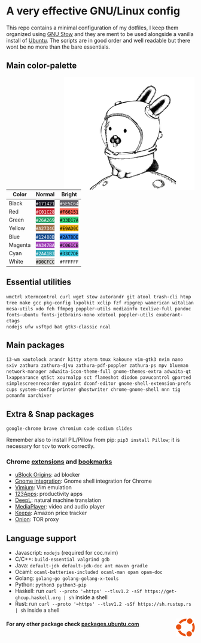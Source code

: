 # A very effective GNU/Linux config

This repo contains a minimal configuration of my dotfiles, I keep them organized using [GNU Stow](https://www.gnu.org/software/stow/) and they are ment to be used alongside a vanilla install of [Ubuntu](https://ubuntu.com/#download). The scripts are in good order and well readable but there wont be no more than the bare essentials.




## Main color-palette

<img align="right" width="350" src="media/glenda.png">

| Color   | Normal                                                                 | Bright                                                                 |
| ------- | ---------------------------------------------------------------------- | ---------------------------------------------------------------------- |
| Black   | <span style="background-color:#171421; color:#FFFFFF">`#171421`</span> | <span style="background-color:#5E5C64; color:#FFFFFF">`#5E5C64`</span> |
| Red     | <span style="background-color:#C01C28; color:#FFFFFF">`#C01C28`</span> | <span style="background-color:#F66151; color:#000000">`#F66151`</span> |
| Green   | <span style="background-color:#26A269; color:#FFFFFF">`#26A269`</span> | <span style="background-color:#33D17A; color:#000000">`#33D17A`</span> |
| Yellow  | <span style="background-color:#A2734C; color:#FFFFFF">`#A2734C`</span> | <span style="background-color:#E9AD0C; color:#000000">`#E9AD0C`</span> |
| Blue    | <span style="background-color:#12488B; color:#FFFFFF">`#12488B`</span> | <span style="background-color:#2A7BDE; color:#000000">`#2A7BDE`</span> |
| Magenta | <span style="background-color:#A347BA; color:#FFFFFF">`#A347BA`</span> | <span style="background-color:#C061CB; color:#000000">`#C061CB`</span> |
| Cyan    | <span style="background-color:#2AA1B3; color:#FFFFFF">`#2AA1B3`</span> | <span style="background-color:#33C7DE; color:#000000">`#33C7DE`</span> |
| White   | <span style="background-color:#D0CFCC; color:#000000">`#D0CFCC`</span> | <span style="background-color:#FFFFFF; color:#000000">`#FFFFFF`</span> |




## Essential utilities

```
wmctrl xtermcontrol curl wget stow autorandr git atool trash-cli htop
tree make gcc pkg-config lxpolkit xclip fzf ripgrep wamerican witalian
mesa-utils xdo feh ffmpeg poppler-utils mediainfo texlive-full pandoc
fonts-ubuntu fonts-jetbrains-mono xdotool poppler-utils exuberant-ctags
nodejs ufw vsftpd bat gtk3-classic ncal
```




## Main packages

```
i3-wm xautolock arandr kitty xterm tmux kakoune vim-gtk3 nvim nano
sxiv zathura zathura-djvu zathura-pdf-poppler zathura-ps mpv blueman
network-manager adwaita-icon-theme-full gnome-themes-extra adwaita-qt
lxappearance qt5ct xournalpp sct flameshot diodon pavucontrol gparted
simplescreenrecorder mypaint dconf-editor gnome-shell-extension-prefs
cups system-config-printer ghostwriter chrome-gnome-shell nnn tig
pcmanfm xarchiver
```




## Extra & Snap packages

```
google-chrome brave chromium code codium slides
```

Remember also to install PIL/Pillow from pip: `pip3 install Pillow`; it is necessary for `tcv` to work correctly.



### Chrome [extensions](https://chrome.google.com/webstore/category/extensions) and [bookmarks](https://raw.githubusercontent.com/matteogiorgi/.udot/master/bookmarks.html)

- [uBlock Origins](https://chrome.google.com/webstore/detail/ublock-origin/cjpalhdlnbpafiamejdnhcphjbkeiagm?hl=en-US): ad blocker
- [Gnome integration](https://chrome.google.com/webstore/detail/gnome-shell-integration/gphhapmejobijbbhgpjhcjognlahblep/related): Gnome shell integration for Chrome
- [Vimium](https://chrome.google.com/webstore/detail/vimium/dbepggeogbaibhgnhhndojpepiihcmeb?hl=en-US): Vim emulation
- [123Apps](https://chrome.google.com/webstore/detail/web-apps-by-123apps/dpplndkoilcedkdjicmbeoahnckdcnle?hl=en-US): productivity apps
- [DeepL](https://chrome.google.com/webstore/detail/deepl-translate-reading-w/cofdbpoegempjloogbagkncekinflcnj): natural machine translation
- [MediaPlayer](https://chrome.google.com/webstore/detail/mediaplayer-video-and-aud/mgmhnaapafpejpkhdhijgkljhpcpecpj?hl=en-US): video and audio player
- [Keepa](https://chrome.google.com/webstore/detail/keepa-amazon-price-tracke/neebplgakaahbhdphmkckjjcegoiijjo?hl=en-US): Amazon price tracker
- [Onion](https://chrome.google.com/webstore/detail/onion-browser-button/fockhhgebmfjljjmjhbdgibcmofjbpca?hl=en-US): TOR proxy




## Language support

- Javascript: `nodejs` (required for coc.nvim)
- C/C++: `build-essential valgrind gdb`
- Java: `default-jdk default-jdk-doc ant maven gradle`
- Ocaml: `ocaml-batteries-included ocaml-man opam opam-doc`
- Golang: `golang-go golang-golang-x-tools`
- Python: `python3 python3-pip`
- Haskell: run `curl --proto '=https' --tlsv1.2 -sSf https://get-ghcup.haskell.org | sh` inside a shell
- Rust: run `curl --proto '=https' --tlsv1.2 -sSf https://sh.rustup.rs | sh` inside a shell




<img align="right" width="50" src="media/ubuntu.png">

#### For any other package check [packages.ubuntu.com](https://packages.ubuntu.com/)
